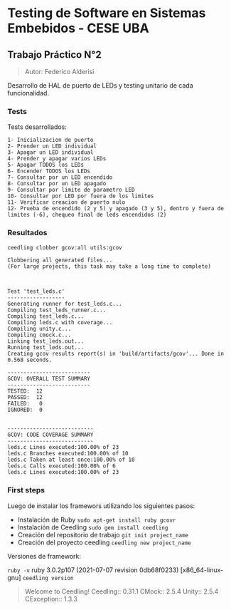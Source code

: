# Testing de Software en Sistemas Embebidos - CESE UBA
## Trabajo Práctico N°2

>Autor: Federico Alderisi

Desarrollo de HAL de puerto de LEDs y testing unitario de cada funcionalidad.

### Tests

Tests desarrollados:

```
1- Inicializacion de puerto
2- Prender un LED individual
3- Apagar un LED individual
4- Prender y apagar varios LEDs
5- Apagar TODOS los LEDs
6- Encender TODOS los LEDs
7- Consultar por un LED encendido
8- Consultar por un LED apagado
9- Consultar por limite de parametro LED
10- Consultar por LED por fuera de los limites
11- Verificar creacion de puerto nulo
12- Prueba de encendido (2 y 5) y apagado (3 y 5), dentro y fuera de limites (-6), chequeo final de leds encendidos (2)
```

### Resultados

```bash
ceedling clobber gcov:all utils:gcov
```
```
Clobbering all generated files...
(For large projects, this task may take a long time to complete)



Test 'test_leds.c'
------------------
Generating runner for test_leds.c...
Compiling test_leds_runner.c...
Compiling test_leds.c...
Compiling leds.c with coverage...
Compiling unity.c...
Compiling cmock.c...
Linking test_leds.out...
Running test_leds.out...
Creating gcov results report(s) in 'build/artifacts/gcov'... Done in 0.568 seconds.

--------------------------
GCOV: OVERALL TEST SUMMARY
--------------------------
TESTED:  12
PASSED:  12
FAILED:   0
IGNORED:  0


---------------------------
GCOV: CODE COVERAGE SUMMARY
---------------------------
leds.c Lines executed:100.00% of 23
leds.c Branches executed:100.00% of 10
leds.c Taken at least once:100.00% of 10
leds.c Calls executed:100.00% of 6
leds.c Lines executed:100.00% of 23
```

### First steps

Luego de instalar los framewors utilizando los siguientes pasos:

- Instalación de Ruby
`sudo apt-get install ruby gcovr`
- Instalación de Ceedling
`sudo gem install ceedling`
- Creación del repositorio de trabajo
`git init project_name`
- Creación del proyecto ceedling
`ceedling new project_name`

Versiones de framework:

`ruby -v`
ruby 3.0.2p107 (2021-07-07 revision 0db68f0233) [x86_64-linux-gnu]
`ceedling version`
>Welcome to Ceedling!
    Ceedling:: 0.31.1
       CMock:: 2.5.4
       Unity:: 2.5.4
  CException:: 1.3.3

